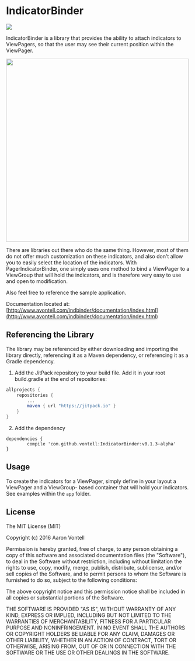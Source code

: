 # IndicatorBinder
[![](https://jitpack.io/v/vontell/IndicatorBinder.svg)](https://jitpack.io/#vontell/IndicatorBinder)

IndicatorBinder is a library that provides the ability to attach indicators to ViewPagers,
so that the user may see their current position within the ViewPager.

<img src="demo.gif" height="500px" />

There are libraries out there who do the same thing. However, most of them do not offer much
customization on these indicators, and also don't allow you to easily select the location of
the indicators. With PagerIndicatorBinder, one simply uses one method to bind a ViewPager to a
ViewGroup that will hold the indicators, and is therefore very easy to use and open to
modification.

Also feel free to reference the sample application.

Documentation located at: [http://www.avontell.com/indbinder/documentation/index.html](http://www.avontell.com/indbinder/documentation/index.html)

## Referencing the Library

The library may be referenced by either downloading and importing the library directly, referencing
it as a Maven dependency, or referencing it as a Gradle dependency.

1. Add the JitPack repository to your build file. Add it in your root build.gradle at the end of repositories:
```groovy
allprojects {
    repositories {
        ...
        maven { url "https://jitpack.io" }
    }
}
```
2. Add the dependency
```grrovy
dependencies {
        compile 'com.github.vontell:IndicatorBinder:v0.1.3-alpha'
}
```

## Usage

To create the indicators for a ViewPager, simply define in your layout a ViewPager and a ViewGroup-
based container that will hold your indicators. See examples within the `app` folder.

## License
The MIT License (MIT)

Copyright (c) 2016 Aaron Vontell

Permission is hereby granted, free of charge, to any person obtaining a copy of this software and associated documentation files (the "Software"), to deal in the Software without restriction, including without limitation the rights to use, copy, modify, merge, publish, distribute, sublicense, and/or sell copies of the Software, and to permit persons to whom the Software is furnished to do so, subject to the following conditions:

The above copyright notice and this permission notice shall be included in all copies or substantial portions of the Software.

THE SOFTWARE IS PROVIDED "AS IS", WITHOUT WARRANTY OF ANY KIND, EXPRESS OR IMPLIED, INCLUDING BUT NOT LIMITED TO THE WARRANTIES OF MERCHANTABILITY, FITNESS FOR A PARTICULAR PURPOSE AND NONINFRINGEMENT. IN NO EVENT SHALL THE AUTHORS OR COPYRIGHT HOLDERS BE LIABLE FOR ANY CLAIM, DAMAGES OR OTHER LIABILITY, WHETHER IN AN ACTION OF CONTRACT, TORT OR OTHERWISE, ARISING FROM, OUT OF OR IN CONNECTION WITH THE SOFTWARE OR THE USE OR OTHER DEALINGS IN THE SOFTWARE.
